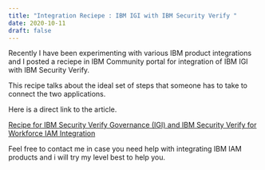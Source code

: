 ```yaml
---
title: "Integration Reciepe : IBM IGI with IBM Security Verify "
date: 2020-10-11
draft: false
---
```



Recently I have been experimenting with various IBM product integrations and I posted a reciepe in IBM Community portal for integration of IBM IGI with IBM Security Verify. 

This recipe talks about the ideal set of steps that someone has to take to connect the two applications.

Here is a direct link to the article.

[Recipe for IBM Security Verify Governance (IGI) and IBM Security Verify for Workforce IAM Integration](https://community.ibm.com/community/user/security/communities/community-home/digestviewer/viewthread?MessageKey=753ba57a-d19c-4959-9c26-213ac8c24d40&CommunityKey=e7c36119-46d7-42f2-97a9-b44f0cc89c6d&tab=digestviewer#bm753ba57a-d19c-4959-9c26-213ac8c24d40)


Feel free to contact me in case you need help with integrating IBM IAM products and i will try my level best to help you. 